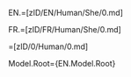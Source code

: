 EN.=[zID/EN/Human/She/0.md]

FR.=[zID/FR/Human/She/0.md]

=[zID/0/Human/0.md]

Model.Root={EN.Model.Root}
